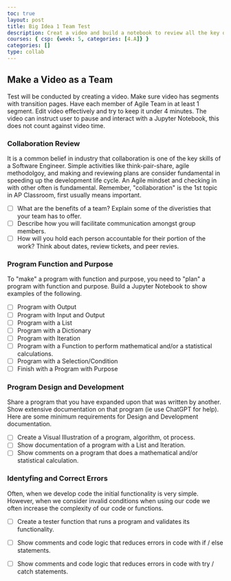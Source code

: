 ```yaml
---
toc: true
layout: post
title: Big Idea 1 Team Test
description: Creat a video and build a notebook to review all the key questions from Big Idea 1
courses: { csp: {week: 5, categories: [4.A]} }
categories: []
type: collab
---
```


## Make a Video as a Team
Test will be conducted by creating a video.  Make sure video has segments with transition pages.  Have each member of Agile Team in at least 1 segment.  Edit video effectively and try to keep it under 4 minutes.  The video can instruct user to pause and interact with a Jupyter Notebook, this does not count against video time.

### Collaboration Review
It is a common belief in industry that collaboration is one of the key skills of a Software Engineer.  Simple activities like think-pair-share, agile methodolgoy, and making and reviewing plans are consider fundamental in speeding up the development life cycle.  An Agile mindset and checking in with other often is fundamental.  Remember, "collaboration" is the 1st topic in AP Classroom, first usually means important.

- [ ] What are the benefits of a team?  Explain some of the diveristies that your team has to offer.
- [ ] Describe how you will facilitate communication amongst group members.
- [ ] How will you hold each person accountable for their portion of the work?  Think about dates, review tickets, and peer revies. 

### Program Function and Purpose
To "make" a program with function and purpose, you need to "plan" a program with function and purpose.  Build a Jupyter Notebook to show examples of the following.

- [ ] Program with Output
- [ ] Program with Input and Output
- [ ] Program with a List
- [ ] Program with a Dictionary
- [ ] Program with Iteration
- [ ] Program with a Function to perform mathematical and/or a statistical calculations.
- [ ] Program with a Selection/Condition
- [ ] Finish with a Program with Purpose

### Program Design and Development
Share a program that you have expanded upon that was written by another.  Show extensive documentation on that program (ie use ChatGPT for help).  Here are some minimum requirements for Design and Development documentation.

- [ ] Create a Visual Illustration of a program, algorithm, ot process.
- [ ] Show documentation of a program with a List and Iteration.
- [ ] Show comments on a program that does a mathematical and/or statistical calculation.

### Identyfing and Correct Errors
Often, when we develop code the initial functionality is very simple.  However, when we consider invalid conditions when using our code we often increase the complexity of our code or functions.

- [ ] Create a tester function that runs a program and validates its functionality.
- [ ] Show comments and code logic that reduces errors in code with if / else statements.
- [ ] Show comments and code logic that reduces errors in code with try / catch statements.


